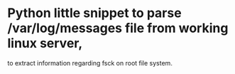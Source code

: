 # Python little snippet to parse /var/log/messages file from working linux server, 
   to extract information regarding fsck on root file system.
